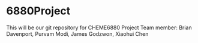 # 6880Project

This will be our git repository for CHEME6880 Project
Team member: Brian Davenport, Purvam Modi, James Godzwon, Xiaohui Chen
